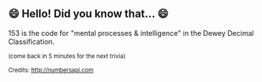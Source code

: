 ## :smile: Hello! Did you know that... :smile:
153 is the code for "mental processes & intelligence" in the Dewey Decimal Classification.

<sup>(come back in 5 minutes for the next trivia)</sup>


<sup>Credits: http://numbersapi.com</sup>
